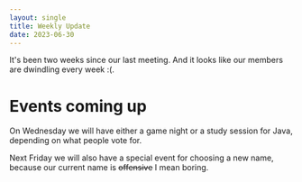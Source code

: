 ```yaml
---
layout: single
title: Weekly Update
date: 2023-06-30
---
```


It's been two weeks since our last meeting. And it looks like our members are dwindling every week :(. 

# Events coming up
On Wednesday we will have either a game night or a study session for Java, depending on what people vote for. 

Next Friday we will also have a special event for choosing a new name, because our current name is ~~offensive~~ I mean boring. 
